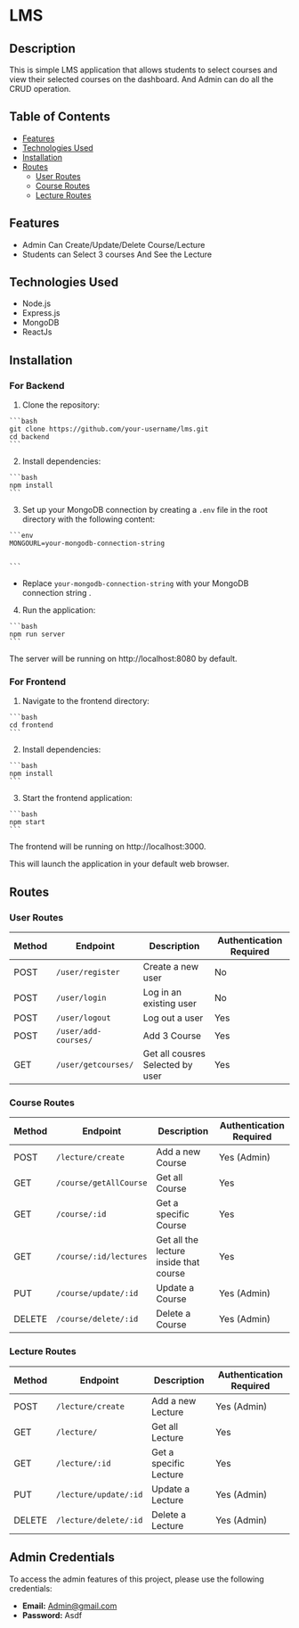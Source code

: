 # LMS

## Description

This is simple LMS application that allows students to select courses and view their selected courses on the dashboard. And Admin can do all the CRUD operation.

## Table of Contents


- [Features](#features)
- [Technologies Used](#technologies-used)
- [Installation](#installation)
- [Routes](#routes)
  - [User Routes](#user-routes)
  - [Course Routes](#course-routes)
  - [Lecture Routes](#lecture-routes)



## Features

- Admin Can Create/Update/Delete Course/Lecture
- Students can Select 3 courses And See the Lecture


## Technologies Used

- Node.js
- Express.js
- MongoDB
- ReactJs


## Installation

  ### For Backend

   1. Clone the repository:

    ```bash
    git clone https://github.com/your-username/lms.git
    cd backend
    ```

  2. Install dependencies:

    ```bash
    npm install
    ```

  3. Set up your MongoDB connection by creating a `.env` file in the root directory with the following content:

    ```env
    MONGOURL=your-mongodb-connection-string

 
    ```

  - Replace `your-mongodb-connection-string` with your MongoDB connection string .
  

  4. Run the application:

    ```bash
    npm run server
    ```

  The server will be running on http://localhost:8080 by default.


 ### For Frontend
 
   1. Navigate to the frontend directory:

    ```bash
    cd frontend
    ```
    
  2. Install dependencies:

    ```bash
    npm install
    ```
    
   3. Start the frontend application:
    
    ```bash
    npm start
    ```
    
   The frontend will be running on http://localhost:3000.


   This will launch the application in your default web browser.


## Routes


### User Routes

| Method | Endpoint             | Description              | Authentication Required  |
| ------ | ---------------------| ------------------------ | ------------------------ |
| POST   | `/user/register`     | Create a new user        | No                       |
| POST   | `/user/login`        | Log in an existing user  | No                       |
| POST   | `/user/logout`       | Log out a user           | Yes                      |
| POST   | `/user/add-courses/` | Add 3 Course              | Yes                     |
| GET    | `/user/getcourses/`  | Get all cousres Selected by user   | Yes            |





### Course Routes

| Method | Endpoint             | Description              | Authentication Required  |
| ------ | ---------------------| ------------------------ | ------------------------ |
| POST   | `/lecture/create`     | Add a new Course          | 	Yes (Admin)             |
| GET    | `/course/getAllCourse`       | 	Get all Course | Yes                      |
| GET    | `/course/:id`       | Get a specific Course     | Yes                  |
| GET    | `/course/:id/lectures`       | Get all the lecture inside that course     | Yes                  |
| PUT    | `/course/update/:id`     | 	Update a Course        | 	Yes (Admin)             |
| DELETE | `/course/delete/:id`       | 	Delete a Course | Yes (Admin)                      |


### Lecture Routes

| Method | Endpoint             | Description              | Authentication Required  |
| ------ | ---------------------| ------------------------ | ------------------------ |
| POST   | `/lecture/create`     | Add a new Lecture          | 	Yes (Admin)             |
| GET    | `/lecture/`       | 	Get all Lecture | Yes                      |
| GET    | `/lecture/:id`       | Get a specific Lecture     | Yes                  |
| PUT    | `/lecture/update/:id`     | 	Update a Lecture        | 	Yes (Admin)             |
| DELETE | `/lecture/delete/:id`       | 	Delete a Lecture | Yes (Admin)                      |



## Admin Credentials

To access the admin features of this project, please use the following credentials:

- **Email:** Admin@gmail.com
- **Password:** Asdf

